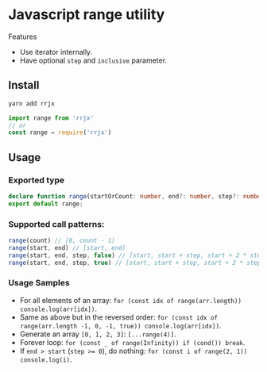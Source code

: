 # Javascript range utility

Features

- Use iterator internally.
- Have optional `step` and `inclusive` parameter.

## Install

```bash
yarn add rrjx
```

```javascript
import range from 'rrjx'
// or
const range = require('rrjx')
```

## Usage

### Exported type

```typescript
declare function range(startOrCount: number, end?: number, step?: number, inclusive?: boolean): Generator<number, void, unknown>;
export default range;
```

### Supported call patterns:

```typescript
range(count) // [0, count - 1)
range(start, end) // [start, end)
range(start, end, step, false) // [start, start + step, start + 2 * step, ..., end)
range(start, end, step, true) // [start, start + step, start + 2 * step, ..., end]
```

### Usage Samples

- For all elements of an array: `for (const idx of range(arr.length)) console.log(arr[idx])`.
- Same as above but in the reversed order: `for (const idx of range(arr.length -1, 0, -1, true)) console.log(arr[idx])`.
- Generate an array `[0, 1, 2, 3]`: `[...range(4)]`.
- Forever loop: `for (const _ of range(Infinity)) if (cond()) break`.
- If `end > start` (`step >= 0`), do nothing: `for (const i of range(2, 1)) console.log(i)`.
